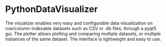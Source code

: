 # PythonDataVisualizer
The visualizer enables very easy and configurable data visualization on row/column-indexable datasets such as CSV or .db files, through a pyqt5 gui. The plotter allows plotting and comparing multiple datasets, or multiple instances of the same dataset. The interface is lightweight and easy to use.
